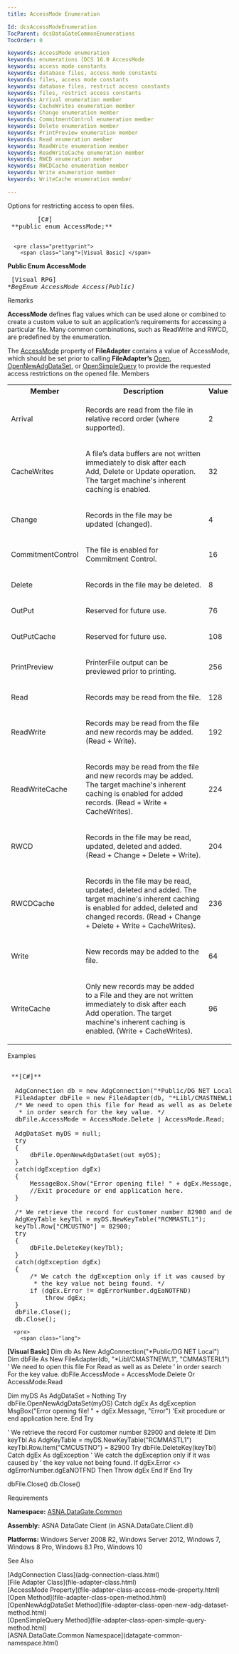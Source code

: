 ```yaml
---
title: AccessMode Enumeration

Id: dcsAccessModeEnumeration
TocParent: dcsDataGateCommonEnumerations
TocOrder: 0

keywords: AccessMode enumeration
keywords: enumerations [DCS 16.0 AccessMode
keywords: access mode constants
keywords: database files, access mode constants
keywords: files, access mode constants
keywords: database files, restrict access constants
keywords: files, restrict access constants
keywords: Arrival enumeration member
keywords: CacheWrites enumeration member
keywords: Change enumeration member
keywords: CommitmentControl enumeration member
keywords: Delete enumeration member
keywords: PrintPreview enumeration member
keywords: Read enumeration member
keywords: ReadWrite enumeration member
keywords: ReadWriteCache enumeration member
keywords: RWCD enumeration member
keywords: RWCDCache enumeration member
keywords: Write enumeration member
keywords: WriteCache enumeration member

---
```


Options for restricting access to open files.<span style="MARGIN-BOTTOM: 0.8em" />
<pre class="prettyprint">
        <span class="lang">[C#]</span>
 **public enum AccessMode;** 
      </pre>
      <pre class="prettyprint">
        <span class="lang">[Visual Basic] </span>
 **Public Enum AccessMode** 
      </pre>
      <pre class="prettyprint">
        <span class="lang">[Visual RPG]</span>
 **BegEnum AccessMode Access(*Public)** 
      </pre>

Remarks

**AccessMode** defines flag values which can be used alone or combined to create a custom value to suit an application’s requirements for accessing a particular file. Many common combinations, such as ReadWrite and <span>RWCD</span>, are predefined by the enumeration.

The [AccessMode](file-adapter-class-access-mode-property.html) property of <span> **FileAdapter** </span> contains a value of AccessMode, which should be set prior to calling <span> **FileAdapter’s** </span>[Open](file-adapter-class-open-method.html), [ OpenNewAdgDataSet](file-adapter-class-open-new-adg-dataset-method.html), or [ OpenSimpleQuery](file-adapter-class-open-simple-query-method.html) to provide the requested access restrictions on the opened file. 
Members

<table class="dtTABLE" id="Table3" cellspacing="0">
          <colgroup span="1">
            <col span="1" width="20%" style="FONT-WEIGHT: bold" />
            <col span="1" width="60%" />
            <col span="1" width="10%" />
          </colgroup>
          <tr>
            <th colspan="1" rowspan="1">
							Member</th>
            <th colspan="1" rowspan="1">
							Description</th>
            <th colspan="1" rowspan="1">
							Value</th>
          </tr>
          <tr>
            <td colspan="1" rowspan="1">

Arrival
</td>
            <td colspan="1" rowspan="1">

Records are read from the file in relative record order (where supported).
</td>
            <td colspan="1" rowspan="1">

2
</td>
          </tr>
          <tr>
            <td colspan="1" rowspan="1">

CacheWrites
</td>
            <td colspan="1" rowspan="1">

<p>A file’s data buffers are not written immediately to disk after each Add, Delete or Update operation. The target machine's inherent caching is enabled.
</td>
            <td colspan="1" rowspan="1">

32
</td>
          </tr>
          <tr>
            <td colspan="1" rowspan="1">

Change
</td>
            <td colspan="1" rowspan="1">

Records in the file may be updated (changed).
</td>
            <td colspan="1" rowspan="1">

4
</td>
          </tr>
          <tr>
            <td colspan="1" rowspan="1">

CommitmentControl
</td>
            <td colspan="1" rowspan="1">

The file is enabled for Commitment Control.
</td>
            <td colspan="1" rowspan="1">

16
</td>
          </tr>
          <tr>
            <td colspan="1" rowspan="1">

Delete
</td>
            <td colspan="1" rowspan="1">

Records in the file may be deleted.
</td>
            <td colspan="1" rowspan="1">

8
</td>
          </tr>
          <tr>
            <td colspan="1" rowspan="1">

OutPut
</td>
            <td colspan="1" rowspan="1">

Reserved for future use.
</td>
            <td colspan="1" rowspan="1">

76
</td>
          </tr>
          <tr>
            <td colspan="1" rowspan="1">

OutPutCache
</td>
            <td colspan="1" rowspan="1">

Reserved for future use.
</td>
            <td colspan="1" rowspan="1">

108
</td>
          </tr>
          <tr>
            <td colspan="1" rowspan="1">

PrintPreview
</td>
            <td colspan="1" rowspan="1">

PrinterFile output can be previewed prior to printing.
</td>
            <td colspan="1" rowspan="1">

256
</td>
          </tr>
          <tr>
            <td colspan="1" rowspan="1">

Read
</td>
            <td colspan="1" rowspan="1">

Records may be read from the file.
</td>
            <td colspan="1" rowspan="1">

128
</td>
          </tr>
          <tr>
            <td colspan="1" rowspan="1">

ReadWrite
</td>
            <td colspan="1" rowspan="1">

Records may be read from the file and new records may be added. (Read + Write).
</td>
            <td colspan="1" rowspan="1">

192
</td>
          </tr>
          <tr>
            <td colspan="1" rowspan="1">

ReadWriteCache
</td>
            <td colspan="1" rowspan="1">

Records may be read from the file and new records may be added. The target machine's inherent caching is enabled for added records. (Read + Write + CacheWrites).
</td>
            <td colspan="1" rowspan="1">

224
</td>
          </tr>
          <tr>
            <td colspan="1" rowspan="1">

RWCD
</td>
            <td colspan="1" rowspan="1">

Records in the file may be read, updated, deleted and added. (Read + Change + Delete + Write).
</td>
            <td colspan="1" rowspan="1">

204
</td>
          </tr>
          <tr>
            <td colspan="1" rowspan="1">

RWCDCache
</td>
            <td colspan="1" rowspan="1">

Records in the file may be read, updated, deleted and added. The target machine's inherent caching is enabled for added, deleted and changed records. (Read + Change + Delete + Write + CacheWrites).
</td>
            <td colspan="1" rowspan="1">

236
</td>
          </tr>
          <tr>
            <td colspan="1" rowspan="1">

Write
</td>
            <td colspan="1" rowspan="1">

New records may be added to the file.
</td>
            <td colspan="1" rowspan="1">

64
</td>
          </tr>
          <tr>
            <td colspan="1" rowspan="1">

WriteCache 
</td>
            <td colspan="1" rowspan="1">

Only new records may be added to a File and they are not written immediately to disk after each Add operation. The target machine's inherent caching is enabled. (Write + CacheWrites).
</td>
            <td colspan="1" rowspan="1">

96
</td>
          </tr>
</table>

Examples 

<pre>
        <span class="lang">
 **[C#]** 
        </span>
  AdgConnection db = new AdgConnection("*Public/DG NET Local");
  FileAdapter dbFile = new FileAdapter(db, "*Libl/CMASTNEWL1", "CMMASTERL1");
  /* We need to open this file for Read as well as as Delete
   * in order search for the key value. */
  dbFile.AccessMode = AccessMode.Delete | AccessMode.Read;

  AdgDataSet myDS = null;
  try
  {
      dbFile.OpenNewAdgDataSet(out myDS);
  }
  catch(dgException dgEx)
  {
      MessageBox.Show("Error opening file! " + dgEx.Message, "Error");
      //Exit procedure or end application here.
  }

  /* We retrieve the record for customer number 82900 and delete it! */
  AdgKeyTable keyTbl = myDS.NewKeyTable("RCMMASTL1");
  keyTbl.Row["CMCUSTNO"] = 82900;
  try
  {
      dbFile.DeleteKey(keyTbl);
  }
  catch(dgException dgEx)
  {
      /* We catch the dgException only if it was caused by
       * the key value not being found. */
      if (dgEx.Error != dgErrorNumber.dgEaNOTFND)
          throw dgEx;
  }
  dbFile.Close();
  db.Close();</pre>
      <pre>
        <span class="lang">
 **[Visual Basic]** 
        </span>
  Dim db As New AdgConnection("*Public/DG NET Local")
  Dim dbFile As New FileAdapter(db, "*Libl/CMASTNEWL1", "CMMASTERL1")
  ' We need to open this file For Read as well as as Delete
  ' in order search For the key value. 
  dbFile.AccessMode = AccessMode.Delete Or AccessMode.Read

  Dim myDS As AdgDataSet = Nothing
  Try
      dbFile.OpenNewAdgDataSet(myDS)
  Catch dgEx As dgException
      MsgBox("Error opening file! " + dgEx.Message, "Error")
      'Exit procedure or end application here.
  End Try

  ' We retrieve the record For customer number 82900 and delete it! 
  Dim keyTbl As AdgKeyTable = myDS.NewKeyTable("RCMMASTL1")
  keyTbl.Row.Item("CMCUSTNO") = 82900
  Try
      dbFile.DeleteKey(keyTbl)
  Catch dgEx As dgException
      ' We catch the dgException only if it was caused by
      ' the key value not being found.
      If dgEx.Error &lt;&gt; dgErrorNumber.dgEaNOTFND Then
          Throw dgEx
      End If
  End Try

  dbFile.Close()
  db.Close()</pre>

Requirements

**Namespace:** [ASNA.DataGate.Common](datagate-common-namespace.html) <span style="FONT-SIZE: 8pt; FONT-FAMILY: Verdana"> <p /></span> 

**Assembly:** ASNA DataGate Client (in ASNA.DataGate.Client.dll)

**Platforms:** Windows Server 2008 R2, Windows Server 2012, Windows 7, Windows 8 Pro, Windows 8.1 Pro, Windows 10

See Also

<dl />
      [AdgConnection Class](adg-connection-class.html)
      <br />
      [File Adapter Class](file-adapter-class.html)
      <br />
      [AccessMode Property](file-adapter-class-access-mode-property.html)
      <br />
      [Open Method](file-adapter-class-open-method.html)
      <br />
      [OpenNewAdgDataSet Method](file-adapter-class-open-new-adg-dataset-method.html)
      <br />
      [OpenSimpleQuery Method](file-adapter-class-open-simple-query-method.html)
      <br />
      [ASNA.DataGate.Common Namespace](datagate-common-namespace.html)

